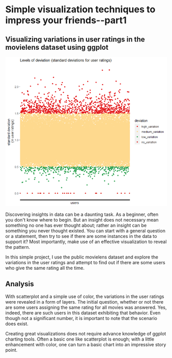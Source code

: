 # Simple visualization techniques to impress your friends--part1

## Visualizing variations in user ratings in the movielens dataset using ggplot

![alt text](https://github.com/kowusu01/VisualizeStandardDeviations/blob/main/plot2.png?raw=true)

 
Discovering insights in data can be a daunting task. As a beginner, often you don't know where to begin. But an insight does not necessary mean something no one has ever thought about; rather an insight can be something you never thought existed.
You can start with a general question or a statement, then try to see if there are some instances in the data to support it? Most importantly, make use of an effective visualization to reveal the pattern.  

In this simple project, I use the public movielens dataset and explore the variations in the user ratings and attempt to find out if there are some users who give the same rating all the time.


## Analysis
With scatterplot and a simple use of color, the variations in the user ratings were revealed in a form of layers. The initial question, whether or not there are some users assigning the same rating for all movies was answered. Yes, indeed, there are such users in this dataset exhibiting that behavior. Even though not a significant number, it is important to note that the scenario does exist. 

Creating great visualizations does not require advance knowledge of ggplot charting tools. Often a basic one like scatterplot is enough; with a little enhancement with color, one can turn a basic chart into an impressive story point.
